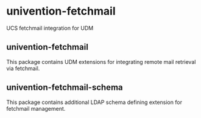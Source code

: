 # univention-fetchmail
UCS fetchmail integration for UDM

## univention-fetchmail
This package contains UDM extensions for integrating remote mail retrieval via fetchmail.

## univention-fetchmail-schema
This package contains additional LDAP schema defining extension for fetchmail management.
